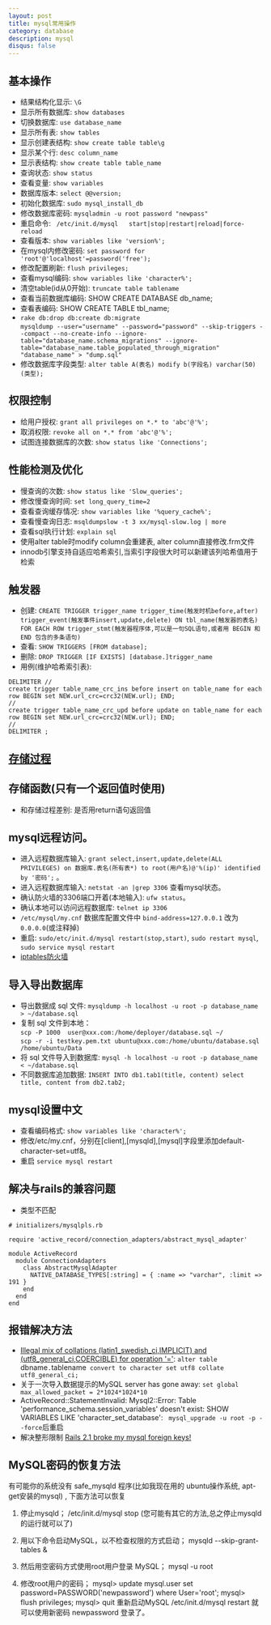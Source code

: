```yaml
---
layout: post
title: mysql常用操作
category: database
description: mysql
disqus: false
---
```


## 基本操作
* 结果结构化显示:  `\G`
* 显示所有数据库:  `show databases`
* 切换数据库:  `use database_name`
* 显示所有表:  `show tables`
* 显示创建表结构:  `show create table table\g`
* 显示某个行:  `desc column_name`
* 显示表结构:  `show create table table_name`
* 查询状态:  `show status`
* 查看变量:  `show variables`
* 数据库版本:  `select @@version;`
* 初始化数据库: `sudo mysql_install_db`
* 修改数据库密码: `mysqladmin -u root password "newpass"`
* 重启命令: ` /etc/init.d/mysql   start|stop|restart|reload|force-reload`
* 查看版本: `show variables like 'version%'; `
* 在mysql内修改密码: `set password for 'root'@'localhost'=password('free');`
* 修改配置刷新: `flush privileges; `
* 查看mysql编码: `show variables like 'character%';`
* 清空table(id从0开始): `truncate table tablename`
* 查看当前数据库编码: SHOW CREATE DATABASE db_name;
* 查看表编码: SHOW CREATE TABLE tbl_name;
*   `rake db:drop db:create db:migrate`   
`mysqldump --user="username" --password="password" --skip-triggers --compact --no-create-info --ignore-table="database_name.schema_migrations" --ignore-table="database_name.table_populated_through_migration" "database_name" > "dump.sql"`
* 修改数据库字段类型: `alter table A(表名) modify b(字段名) varchar(50)(类型);`


## 权限控制
* 给用户授权:  `grant all privileges on *.* to 'abc'@'%';`
* 取消权限: `revoke all on *.* from 'abc'@'%';`
* 试图连接数据库的次数: `show status like 'Connections';`


## 性能检测及优化
* 慢查询的次数:  `show status like 'Slow_queries';`
* 修改慢查询时间:  `set long_query_time=2`
* 查看查询缓存情况:  `show variables like '%query_cache%';`
* 查看慢查询日志:  `msqldumpslow -t 3 xx/mysql-slow.log | more`
* 查看sql执行计划:  `explain sql`
* 使用alter table时modify column会重建表, alter column直接修改.frm文件
* innodb引擎支持自适应哈希索引,当索引字段很大时可以新建该列哈希值用于检索


## 触发器
* 创建:  `CREATE TRIGGER trigger_name trigger_time(触发时机before,after) trigger_event(触发事件insert,update,delete) ON tbl_name(触发器的表名) FOR EACH ROW trigger_stmt(触发器程序体,可以是一句SQL语句,或者用 BEGIN 和 END 包含的多条语句)`
* 查看:  `SHOW TRIGGERS [FROM database];`
* 删除:  `DROP TRIGGER [IF EXISTS] [database.]trigger_name`
* 用例(维护哈希索引表):      

```
DELIMITER //
create trigger table_name_crc_ins before insert on table_name for each row BEGIN set NEW.url_crc=crc32(NEW.url); END; 
//
create trigger table_name_crc_upd before update on table_name for each row BEGIN set NEW.url_crc=crc32(NEW.url); END; 
//
DELIMITER ;
```


## [存储过程](http://www.cnblogs.com/lyhabc/p/3793524.html)


## 存储函数(只有一个返回值时使用)
* 和存储过程差别: 是否用return语句返回值



## mysql远程访问。
* 进入远程数据库输入: `grant select,insert,update,delete(ALL PRIVILEGES) on 数据库.表名(所有表*) to root(用户名)@'%(ip)' identified by '密码';` 。
* 进入远程数据库输入: `netstat -an |grep 3306` 查看mysql状态。
* 确认防火墙的3306端口开着(本地输入): `ufw status`。
* 确认本地可以访问远程数据库: `telnet ip 3306`
* `/etc/mysql/my.cnf` 数据库配置文件中 `bind-address=127.0.0.1` 改为 `0.0.0.0`(或注释掉)
* 重启: `sudo/etc/init.d/mysql restart(stop,start)`, `sudo restart mysql`, `sudo service mysql restart`
* [iptables防火墙](http://www.jb51.net/os/Ubuntu/45291.html)


## 导入导出数据库
* 导出数据成 sql 文件:  `mysqldump -h localhost -u root -p database_name > ~/database.sql`
* 复制 sql 文件到本地：      
`scp -P 1000  user@xxx.com:/home/deployer/database.sql ~/`      
`scp -r -i testkey.pem.txt ubuntu@xxx.com:/home/ubuntu/database.sql /home/ubuntu/Data`
* 将 sql 文件导入到数据库:  `mysql -h localhost -u root -p database_name < ~/database.sql`
* 不同数据库追加数据:  `INSERT INTO db1.tab1(title, content) select title, content from db2.tab2;`


## mysql设置中文
* 查看编码格式:  `show variables like 'character%'; `
* 修改/etc/my.cnf，分别在[client],[mysqld],[mysql]字段里添加default-character-set=utf8。
* 重启  `service mysql restart`


## 解决与rails的兼容问题

* 类型不匹配   

```
# initializers/mysqlpls.rb

require 'active_record/connection_adapters/abstract_mysql_adapter'

module ActiveRecord
  module ConnectionAdapters
    class AbstractMysqlAdapter
      NATIVE_DATABASE_TYPES[:string] = { :name => "varchar", :limit => 191 }
    end
  end
end
```


## 报错解决方法
* [Illegal mix of collations (latin1_swedish_ci,IMPLICIT) and (utf8_general_ci,COERCIBLE) for operation '='](http://stackoverflow.com/questions/9819159/illegal-mix-of-collations-utf8-general-ci-implicit-and-utf8-unicode-ci-implic):  `alter table `dbname`.`tablename` convert to character set utf8 collate utf8_general_ci;`
* 关于一次导入数据提示的MySQL server has gone away: `set global max_allowed_packet = 2*1024*1024*10`
* ActiveRecord::StatementInvalid: Mysql2::Error: Table 'performance_schema.session_variables' doesn't exist: SHOW VARIABLES LIKE 'character_set_database':  ` mysql_upgrade -u root -p --force`后重启
* 解决整形限制 [Rails 2.1 broke my mysql foreign keys!](http://blog.smartlogicsolutions.com/2008/06/24/rails-21-broke-my-mysql-foreign-keys/)



## MySQL密码的恢复方法
有可能你的系统没有 safe_mysqld 程序(比如我现在用的 ubuntu操作系统, apt-get安装的mysql) , 下面方法可以恢复
1. 停止mysqld； 
   /etc/init.d/mysql stop
(您可能有其它的方法,总之停止mysqld的运行就可以了)

2. 用以下命令启动MySQL，以不检查权限的方式启动； 
mysqld --skip-grant-tables &
3. 然后用空密码方式使用root用户登录 MySQL； 
mysql -u root
4. 修改root用户的密码； 
mysql> update mysql.user set password=PASSWORD('newpassword') where User='root'; 
mysql> flush privileges; 
mysql> quit 
重新启动MySQL
/etc/init.d/mysql restart
就可以使用新密码 newpassword 登录了。 